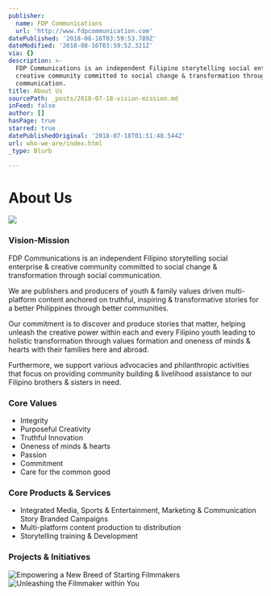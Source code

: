 ```yaml
---
publisher:
  name: FDP Communications
  url: 'http://www.fdpcommunication.com'
datePublished: '2018-08-16T03:59:53.789Z'
dateModified: '2018-08-16T03:59:52.321Z'
via: {}
description: >-
  FDP Communications is an independent Filipino storytelling social enterprise &
  creative community committed to social change & transformation through social
  communication.
title: About Us
sourcePath: _posts/2018-07-18-vision-mission.md
inFeed: false
author: []
hasPage: true
starred: true
datePublishedOriginal: '2018-07-18T01:51:48.544Z'
url: who-we-are/index.html
_type: Blurb

---
```

# **About Us**
![](https://s3-us-west-2.amazonaws.com/the-grid-img/p/3a2276eb978be86bfd76942539fe482298d11c2a.png)

### **Vision-Mission**

FDP Communications is an independent Filipino storytelling social enterprise & creative community committed to social change & transformation through social communication.

We are publishers and producers of youth & family values driven multi-platform content anchored on truthful, inspiring & transformative stories for a better Philippines through better communities.

Our commitment is to discover and produce stories that matter, helping unleash the creative power within each and every Filipino youth leading to holistic transformation through values formation and oneness of minds & hearts with their families here and abroad.

Furthermore, we support various advocacies and philanthropic activities that focus on providing community building & livelihood assistance to our Filipino brothers & sisters in need.

### **Core Values**

* Integrity
* Purposeful Creativity
* Truthful Innovation
* Oneness of minds & hearts
* Passion
* Commitment
* Care for the common good

### **Core Products & Services**

* Integrated Media, Sports & Entertainment, Marketing & Communication Story Branded Campaigns
* Multi-platform content production to distribution
* Storytelling training & Development

### **Projects & Initiatives**
![Empowering a New Breed of Starting Filmmakers](https://s3-us-west-2.amazonaws.com/the-grid-img/p/b2fd1198867584d64ac28ae6f0f530f84cf8d4bf.png)
![Unleashing the Filmmaker within You](https://the-grid-user-content.s3-us-west-2.amazonaws.com/5123b33e-3235-4c05-8c2a-b28e53a4ce92.png)